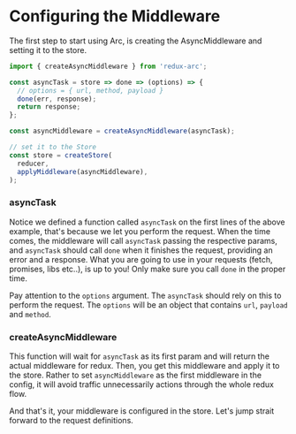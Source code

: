 # Configuring the Middleware

The first step to start using Arc, is creating the AsyncMiddleware and setting it to the store.


```js
import { createAsyncMiddleware } from 'redux-arc';

const asyncTask = store => done => (options) => {
  // options = { url, method, payload }
  done(err, response);
  return response;
};

const asyncMiddleware = createAsyncMiddleware(asyncTask);

// set it to the Store
const store = createStore(
  reducer,
  applyMiddleware(asyncMiddleware),
);
```

### asyncTask
Notice we defined a function called `asyncTask` on the first lines of the above example, that's because we let you perform the request. When the time comes, the middleware will call `asyncTask` passing the respective params, and `asyncTask` should call `done` when it finishes the request, providing an error and a response. What you are going to use in your requests (fetch, promises, libs etc..), is up to you! Only make sure you call `done` in the proper time.

Pay attention to the `options` argument. The `asyncTask` should rely on this to perform the request. The `options` will be an object that contains `url`, `payload` and `method`.

### createAsyncMiddleware
This function will wait for `asyncTask` as its first param and will return the actual middleware for redux. Then, you get this middleware and apply it to the store. Rather to set `asyncMiddleware` as the first middleware in the config, it will avoid traffic unnecessarily  actions through the whole redux flow.

And that's it, your middleware is configured in the store. Let's jump strait forward to the request definitions.

